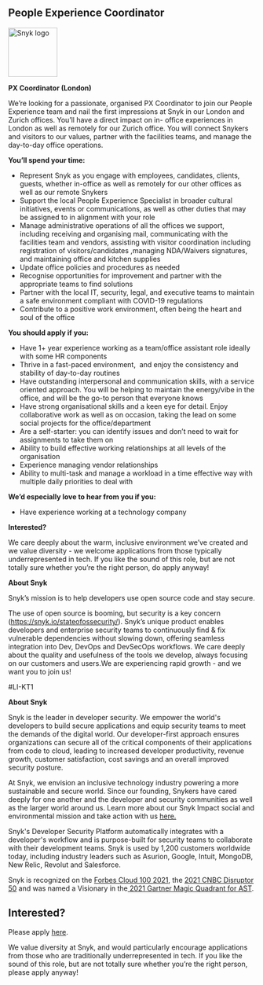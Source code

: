 People Experience Coordinator
---

<img src="https://res.cloudinary.com/snyk/image/upload/v1537345894/press-kit/brand/logo-black.png" width="100" alt="Snyk logo" />

<p><strong>PX Coordinator (London)</strong></p>
<p><span style="font-weight: 400;">We’re looking for a passionate, organised PX Coordinator to join our People Experience team and nail the first impressions at Snyk in our London and Zurich offices. You’ll have a direct impact on in- office experiences in London as well as remotely for our Zurich office. You will connect Snykers and visitors to our values, partner with the facilities teams, and manage the day-to-day office operations.&nbsp;</span></p>
<p><strong>You’ll spend your time:</strong></p>
<ul>
<li style="font-weight: 400;"><span style="font-weight: 400;">Represent Snyk as you engage with employees, candidates, clients, guests, whether in-office as well as remotely for our other offices as well as our remote Snykers</span></li>
<li style="font-weight: 400;"><span style="font-weight: 400;">Support the local People Experience Specialist in broader cultural initiatives, events or communications, as well as other duties that may be assigned to in alignment with your role</span></li>
<li style="font-weight: 400;"><span style="font-weight: 400;">Manage administrative operations of all the offices we support, including receiving and organising mail, communicating with the facilities team and vendors, assisting with visitor coordination including registration of visitors/candidates ,managing NDA/Waivers signatures, and maintaining office and kitchen supplies</span></li>
<li style="font-weight: 400;"><span style="font-weight: 400;">Update office policies and procedures as needed</span></li>
<li style="font-weight: 400;"><span style="font-weight: 400;">Recognise opportunities for improvement and partner with the appropriate teams to find solutions</span></li>
<li style="font-weight: 400;"><span style="font-weight: 400;">Partner with the local IT, security, legal, and executive teams to maintain a safe environment compliant with COVID-19 regulations</span></li>
<li style="font-weight: 400;"><span style="font-weight: 400;">Contribute to a positive work environment, often being the heart and soul of the office</span></li>
</ul>
<p><strong>You should apply if you:</strong></p>
<ul>
<li style="font-weight: 400;"><span style="font-weight: 400;">Have 1+ year experience working as a team/office assistant role ideally with some HR components</span></li>
<li style="font-weight: 400;"><span style="font-weight: 400;">Thrive in a fast-paced environment,&nbsp; and enjoy the consistency and stability of day-to-day routines</span></li>
<li style="font-weight: 400;"><span style="font-weight: 400;">Have outstanding interpersonal and communication skills, with a service oriented approach. You will be helping to maintain the energy/vibe in the office, and will be the go-to person that everyone knows</span></li>
<li style="font-weight: 400;"><span style="font-weight: 400;">Have strong organisational skills and a keen eye for detail. Enjoy collaborative work as well as on occasion, taking the lead on some social projects for the office/department</span></li>
<li style="font-weight: 400;"><span style="font-weight: 400;">Are a self-starter: you can identify issues and don’t need to wait for assignments to take them on</span></li>
<li style="font-weight: 400;"><span style="font-weight: 400;">Ability to build effective working relationships at all levels of the organisation</span></li>
<li style="font-weight: 400;"><span style="font-weight: 400;">Experience managing vendor relationships</span></li>
<li style="font-weight: 400;"><span style="font-weight: 400;">Ability to multi-task and manage a workload in a time effective way with multiple daily priorities to deal with</span></li>
</ul>
<p><strong>We’d especially love to hear from you if you:</strong></p>
<ul>
<li style="font-weight: 400;"><span style="font-weight: 400;">Have experience working at a technology company</span></li>
</ul>
<p><strong>Interested?</strong></p>
<p><span style="font-weight: 400;">We care deeply about the warm, inclusive environment we’ve created and we value diversity - we welcome applications from those typically underrepresented in tech. If you like the sound of this role, but are not totally sure whether you’re the right person, do apply anyway!</span></p>
<p><strong>About Snyk</strong></p>
<p><span style="font-weight: 400;">Snyk’s mission is to help developers use open source code and stay secure.</span></p>
<p><span style="font-weight: 400;">The use of open source is booming, but security is a key concern (</span><a href="https://snyk.io/stateofossecurity/"><span style="font-weight: 400;">https://snyk.io/stateofossecurity/</span></a><span style="font-weight: 400;">). Snyk’s unique product enables developers and enterprise security teams to continuously find &amp; fix vulnerable dependencies without slowing down, offering seamless integration into Dev, DevOps and DevSecOps workflows. We care deeply about the quality and usefulness of the tools we develop, always focusing on our customers and users.We are experiencing rapid growth - and we want you to join us!</span></p>
<p><span style="font-weight: 400;">#LI-KT1</span></p><div class="content-conclusion"><p><strong>About Snyk</strong></p>
<p><span style="font-weight: 400;">Snyk is the leader in developer security. We empower the world's developers to build secure applications and equip security teams to meet the demands of the digital world. Our developer-first approach ensures organizations can secure all of the critical components of their applications from code to cloud, leading to increased developer productivity, revenue growth, customer satisfaction, cost savings and an overall improved security posture.&nbsp;</span></p>
<p><span style="font-weight: 400;">At Snyk, we envision an inclusive technology industry powering a more sustainable and secure world.</span> <span style="font-weight: 400;">Since our founding, Snykers have cared deeply for one another and the developer and security communities as well as the larger world around us. Learn more about our Snyk Impact social and environmental mission and take action with us </span><a href="https://snyk.io/about/snyk-impact/"><span style="font-weight: 400;">here.</span></a></p>
<p><span style="font-weight: 400;">Snyk's Developer Security Platform automatically integrates with a developer's workflow and is purpose-built for security teams to collaborate with their development teams. Snyk is used by 1,200 customers worldwide today, including industry leaders such as Asurion, Google, Intuit, MongoDB, New Relic, Revolut and Salesforce.</span></p>
<p><span style="font-weight: 400;">Snyk is recognized on the </span><a href="https://www.forbes.com/cloud100/#6f24b5ba5f94"><span style="font-weight: 400;">Forbes Cloud 100 2021</span></a><span style="font-weight: 400;">, the </span><a href="https://www.cnbc.com/2021/05/25/these-are-the-2021-cnbc-disruptor-50-companies.html"><span style="font-weight: 400;">2021 CNBC Disruptor 50</span></a><span style="font-weight: 400;"> and was named a Visionary in the</span><a href="https://snyk.io/blog/snyk-visionary-2021-gartner-magic-quadrant-for-ast/"><span style="font-weight: 400;"> 2021 Gartner Magic Quadrant for AST</span></a><span style="font-weight: 400;">.</span></p></div>

Interested?
---

Please apply [here](https://boards.greenhouse.io/snyk/jobs/5807700002#app).

We value diversity at Snyk, and would particularly encourage applications from those who are traditionally underrepresented in tech.
If you like the sound of this role, but are not totally sure whether you’re the right person, please apply anyway!
